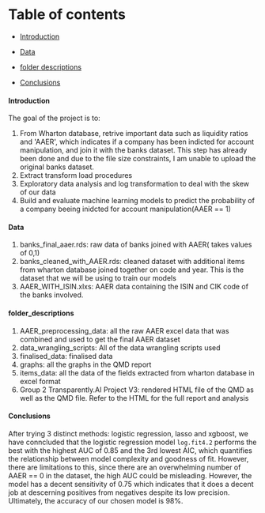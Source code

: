 # Table of contents

- [Introduction](#Introduction)

- [Data](#Data)

- [folder descriptions](#folder_description )

- [Conclusions](#Conclusions)

#### Introduction

The goal of the project is to:

1. From Wharton database, retrive important data such as liquidity ratios and 'AAER', which indicates if a company has been indicted for account manipulation, and join it with the banks dataset. This step has already
been done and due to the file size constraints, I am unable to upload the original banks dataset.
2. Extract transform load procedures
3. Exploratory data analysis and log transformation to deal with the skew of our data
4. Build and evaluate machine learning models to predict the probability of a company beeing inidcted for account manipulation(AAER == 1)

#### Data

1. banks_final_aaer.rds: raw data of banks joined with AAER( takes values of 0,1)
2. banks_cleaned_with_AAER.rds: cleaned dataset with additional items from wharton database joined together on code and year. This is the dataset that we will be using to train our models
3. AAER_WITH_ISIN.xlxs: AAER data containing the ISIN and CIK code of the banks involved.

#### folder_descriptions

1. AAER_preprocessing_data: all the raw AAER excel data that was combined and used to get the final AAER dataset
2. data_wrangling_scripts: All of the data wrangling scripts used
3. finalised_data: finalised data
4. graphs: all the graphs in the QMD report
5. items_data: all the data of the fields extracted from wharton database in excel format
6. Group 2 Transparently.AI Project V3: rendered HTML file of the QMD as well as the QMD file. Refer to the HTML for the full report and analysis

#### Conclusions

After trying 3 distinct methods: logistic regression, lasso and xgboost, we have conncluded that the logistic regression model `log.fit4.2` performs the best with the highest AUC of 0.85 and the 3rd lowest AIC,
which quantifies the relationship between model complexity and goodness of fit. However, there are limitations to this, since there are an overwhelming number of AAER == 0 in the dataset, the high AUC could be misleading.
However, the model has a decent sensitivity of 0.75 which indicates that it does a decent job at descerning positives from negatives despite its low precision. Ultimately, the accuracy of our chosen model is 98%.


